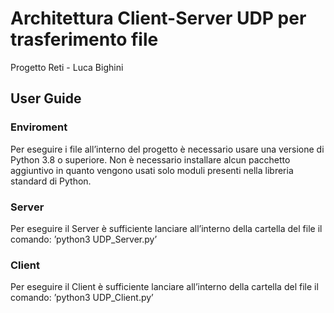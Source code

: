# Architettura Client-Server UDP per trasferimento file
 Progetto Reti - Luca Bighini
## User Guide
### Enviroment
Per eseguire i file all’interno del progetto è necessario usare una versione di Python 3.8 o superiore.
Non è necessario installare alcun pacchetto aggiuntivo in quanto vengono usati solo moduli presenti nella libreria standard di Python.
### Server
Per eseguire il Server è sufficiente lanciare all’interno della cartella del file il comando:
’python3 UDP_Server.py’
### Client
Per eseguire il Client è sufficiente lanciare all’interno della cartella del file il comando:
’python3 UDP_Client.py’
